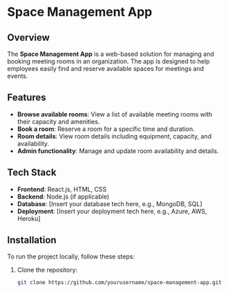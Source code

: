 # Space Management App

## Overview
The **Space Management App** is a web-based solution for managing and booking meeting rooms in an organization. The app is designed to help employees easily find and reserve available spaces for meetings and events.

## Features
- **Browse available rooms**: View a list of available meeting rooms with their capacity and amenities.
- **Book a room**: Reserve a room for a specific time and duration.
- **Room details**: View room details including equipment, capacity, and availability.
- **Admin functionality**: Manage and update room availability and details.

## Tech Stack
- **Frontend**: React.js, HTML, CSS
- **Backend**: Node.js (if applicable)
- **Database**: [Insert your database tech here, e.g., MongoDB, SQL]
- **Deployment**: [Insert your deployment tech here, e.g., Azure, AWS, Heroku]

## Installation

To run the project locally, follow these steps:

1. Clone the repository:
   ```bash
   git clone https://github.com/yourusername/space-management-app.git
